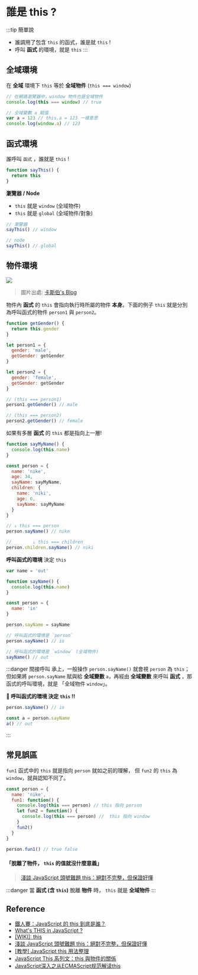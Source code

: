 # 誰是 this ?

:::tip 簡單說
- 誰調用了包含 `this` 的函式，誰是就 `this` !
- 呼叫 **函式** 的環境，就是 `this`
:::

## 全域環境
在 **全域** 環境下 `this` 等於 **全域物件** (`this === window`)

```js
// 在網路瀏覽器中，window 物件也是全域物件
console.log(this === window) // true

// 全域變數 a 賦值
var a = 123 // this.a = 123 一樣意思
console.log(window.a) // 123
```

## 函式環境
誰呼叫 `函式` ，誰就是 `this` !

```js
function sayThis() {
  return this
}
```

**瀏覽器 / Node**
- `this` 就是 `window` (全域物件)
- `this` 就是 `global` (全域物件/對象)

```js
// 瀏覽器
sayThis() // window

// node
sayThis() // global
```

## 物件環境
![](/Javascript/img/this-1.png)
> 圖片出處: [卡斯伯's Blog](https://wcc723.github.io/javascript/2019/03/18/JS-THIS/)

物件內 **函式** 的 `this` 會指向執行時所屬的物件 **本身**。下面的例子 `this` 就是分別為呼叫函式的物件 `person1` 與 `person2`。

```js {1-3,7,12,15,18}
function getGender() {
  return this.gender
}

let person1 = {
  gender: 'male',
  getGender: getGender
}

let person2 = {
  gender: 'female',
  getGender: getGender
}

// (this === person1)
person1.getGender() // male 

// (this === person2)
person2.getGender() // female 
```

如果有多層 **函式** 的 `this` 都是指向上一層!

```js {8,12}
function sayMyName() {
  console.log(this.name)
}

const person = {
  name: 'nike',
  age: 34,
  sayName: sayMyName,
  children: {
    name: 'niki',
    age: 6,
    sayName: sayMyName
  }
}

// ↓ this === person
person.sayName() // nike

//        ↓ this === children
person.children.sayName() // niki
```

**呼叫函式的環境** 決定 `this`

```js {13,16}
var name = 'out'

function sayName() {
  console.log(this.name)
}

const person = {
  name: 'in'
}

person.sayName = sayName

// 呼叫函式的環境是 `person`
person.sayName() // in 

// 呼叫函式的環境是 `window` (全域物件)
sayName() // out 
```

:::danger 間接呼叫
承上，一般操作 `person.sayName()` 就會視 `person` 為 `this`；但如果將 `person.sayName` 賦與給 **全域變數** `a`，再經由 **全域變數** 來呼叫 **函式** ，那函式的呼叫環境，就是 「全域物件 `window`」。

**🔰 呼叫函式的環境 決定 `this` !!**

```js {3}
person.sayName() // in 

const a = person.sayName
a() // out
```
:::

## 常見誤區
`fun1` 函式中的 `this` 就是指向 `person` 就如之前的理解，
但 `fun2` 的 `this` 為 `window`，就與認知不同了。

```js {5-8}
const person = {
  name: 'nike',
  fun1: function() {
    console.log(this === person) // this 指向 person
    let fun2 = function() {
      console.log(this === person) //  this 指向 window
    }
    fun2()
  }
}

person.fun1() // true false
```

#### 「脫離了物件， `this` 的值就沒什麼意義」
>  [淺談 JavaScript 頭號難題 this：絕對不完整，但保證好懂](https://blog.techbridge.cc/2019/02/23/javascript-this/)


:::danger 
當 **函式 (含 `this`)** 脫離 **物件** 時， `this` 就是 **全域物件**
:::
## Reference
- [鐵人賽：JavaScript 的 this 到底是誰？
](https://wcc723.github.io/javascript/2017/12/12/javascript-this/)
- [What's THIS in JavaScript ?](https://kuro.tw/posts/2017/10/12/What-is-THIS-in-JavaScript-%E4%B8%8A/)
- [[WIKI]: this](https://developer.mozilla.org/zh-TW/docs/Web/JavaScript/Reference/Operators/this)
- [淺談 JavaScript 頭號難題 this：絕對不完整，但保證好懂](https://blog.techbridge.cc/2019/02/23/javascript-this/)
- [[教學] JavaScript this 用法整理
](https://medium.com/%E5%BE%AE%E5%B3%AF%E9%A3%9B%E7%BF%94/%E4%BB%8B%E7%B4%B9-javascript-this-%E7%9A%84%E4%BA%94%E7%A8%AE%E7%94%A8%E6%B3%95-d279327fe53a)
- [JavaScript This 系列文：this 與物件的關係](https://wcc723.github.io/javascript/2019/03/18/JS-THIS/)
- [JavaScript深入之从ECMAScript规范解读this](https://github.com/mqyqingfeng/Blog/issues/7)
